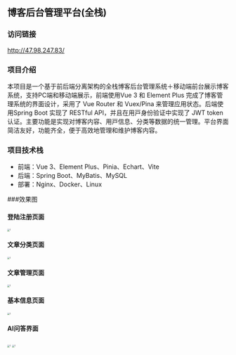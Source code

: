 ## 博客后台管理平台(全栈)

### 访问链接
http://47.98.247.83/

### 项目介绍
本项⽬是⼀个基于前后端分离架构的全栈博客后台管理系统＋移动端前台展⽰博客系统，⽀持PC端和移动端展⽰，前端使⽤Vue 3 和 Element Plus 完成了博客管理系统的界⾯设计，采⽤了 Vue Router 和 Vuex/Pina 来管理应⽤状态。后端使⽤Spring Boot 实现了 RESTful API，并且在⽤⼾⾝份验证中实现了 JWT token 认证。主要功能是实现对博客内容、⽤⼾信息、分类等数据的统⼀管理。平台界⾯简洁友好，功能⻬全，便于⾼效地管理和维护博客内容。

### 项目技术栈
- 前端：Vue 3、Element Plus、Pinia、Echart、Vite
- 后端：Spring Boot、MyBatis、MySQL
- 部署：Nginx、Docker、Linux

###效果图
#### 登陆注册页面
<img src="https://xinwencaochang.oss-cn-beijing.aliyuncs.com/PixPin_2025-02-08_13-17-29.png" alt="1" style="zoom: 33%;" />

#### 文章分类页面
<img src="https://xinwencaochang.oss-cn-beijing.aliyuncs.com/PixPin_2025-02-08_13-08-34.png" alt="1" style="zoom: 33%;" />

#### 文章管理页面
<img src="https://xinwencaochang.oss-cn-beijing.aliyuncs.com/PixPin_2025-02-08_13-08-43.png" alt="1" style="zoom: 33%;" />

#### 基本信息页面
<img src="https://xinwencaochang.oss-cn-beijing.aliyuncs.com/PixPin_2025-02-08_13-08-52.png" alt="1" style="zoom: 33%;" />

#### AI问答界面
<img src="https://xinwencaochang.oss-cn-beijing.aliyuncs.com/PixPin_2025-02-08_13-09-08.png" alt="1" style="zoom: 33%;" />
<img src="https://xinwencaochang.oss-cn-beijing.aliyuncs.com/PixPin_2025-02-08_13-10-31.png" alt="1" style="zoom: 33%;" />




